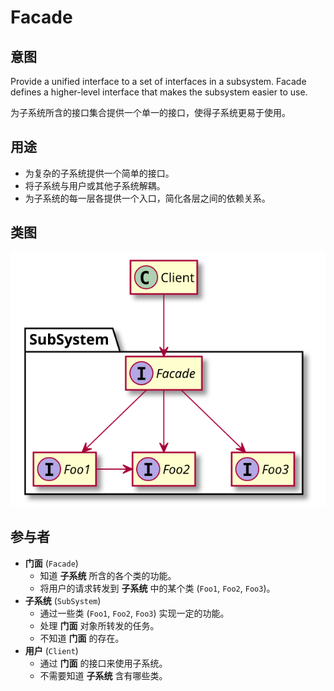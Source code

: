 # Facade

## 意图
Provide a unified interface to a set of interfaces in a subsystem.
Facade defines a higher-level interface that makes the subsystem easier to use.

为子系统所含的接口集合提供一个单一的接口，使得子系统更易于使用。

## 用途
- 为复杂的子系统提供一个简单的接口。
- 将子系统与用户或其他子系统解耦。
- 为子系统的每一层各提供一个入口，简化各层之间的依赖关系。

## 类图
[![](./class.svg)](./class.txt)

## 参与者
- **门面** (`Facade`)
  - 知道 **子系统** 所含的各个类的功能。
  - 将用户的请求转发到 **子系统** 中的某个类 (`Foo1`, `Foo2`, `Foo3`)。
- **子系统** (`SubSystem`)
  - 通过一些类 (`Foo1`, `Foo2`, `Foo3`) 实现一定的功能。
  - 处理 **门面** 对象所转发的任务。
  - 不知道 **门面** 的存在。
- **用户** (`Client`)
  - 通过 **门面** 的接口来使用子系统。
  - 不需要知道 **子系统** 含有哪些类。

